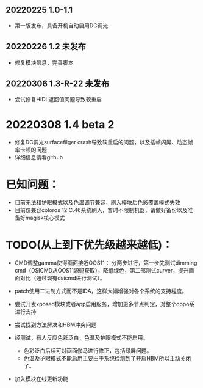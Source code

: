 ## 20220225 1.0-1.1
 * 第一版发布，具备开机自动启用DC调光

## 20220226 1.2 未发布
 * 修复模块信息，完善脚本


## 20220306 1.3-R-22 未发布
 * 尝试修复HIDL返回值问题导致软重启


# 20220308 1.4 beta 2
 * 修复DC调光surfacefilger crash导致软重启的问题，以及插帧闪屏、动态帧率卡顿的问题
 * 详细信息请看github

# 已知问题：
 * 目前无法和护眼模式以及色温调节兼容，刷入模块后色彩覆盖模式失效
 * 目前仅兼容coloros 12 C.46系统刷入，暂时不限制机器，请做好备份以及准备好magisk核心模式

# TODO(从上到下优先级越来越低)：
 * CMD调整gamma使得画面接近OOS11：
   分两步进行，第一步先测试dimming cmd（DSICMD从OOS11源码获取），降低绿色，第二部测试curver，提升画面对比（通过现有dsicmd进行测试）。
	
 * patch使用二进制方式而不是IDA，这样大幅增强对各个系统的支持程度。

 * 尝试开发xposed模块或者app启用服务，增加更多节点判定，对整个oppo系进行支持

 * 尝试找到方法解决和HBM冲突问题

 * 经测试，有人反应色彩泛白，色温及护眼模式不能启用。
	* 色彩泛白后续可对画面伽马进行修正，包括绿屏问题。
	* 色温及护眼模式不能启用主要由于系统检测到了开启HBM所以主动关闭了。
	
 * 加入模块在线更新功能